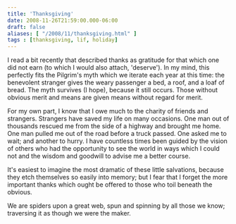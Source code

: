 ```yaml
---
title: 'Thanksgiving'
date: 2008-11-26T21:59:00.000-06:00
draft: false
aliases: [ "/2008/11/thanksgiving.html" ]
tags : [thanksgiving, lif, holiday]
---
```


I read a bit recently that described thanks as gratitude for that which one did not earn (to which I would also attach, 'deserve'). In my mind, this perfectly fits the Pilgrim's myth which we iterate each year at this time: the benevolent stranger gives the weary passenger a bed, a roof, and a loaf of bread. The myth survives (I hope), because it still occurs. Those without obvious merit and means are given means without regard for merit.  
  
For my own part, I know that I owe much to the charity of friends and strangers. Strangers have saved my life on many occasions. One man out of thousands rescued me from the side of a highway and brought me home. One man pulled me out of the road before a truck passed. One asked me to wait; and another to hurry. I have countless times been guided by the vision of others who had the opportunity to see the world in ways which I could not and the wisdom and goodwill to advise me a better course.  
  
It's easiest to imagine the most dramatic of these little salvations, because they etch themselves so easily into memory; but I fear that I forget the more important thanks which ought be offered to those who toil beneath the obvious.  
  
We are spiders upon a great web, spun and spinning by all those we know; traversing it as though we were the maker.